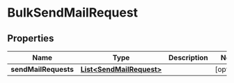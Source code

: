 

# BulkSendMailRequest


## Properties

| Name | Type | Description | Notes |
|------------ | ------------- | ------------- | -------------|
|**sendMailRequests** | [**List&lt;SendMailRequest&gt;**](SendMailRequest.md) |  |  [optional] |



